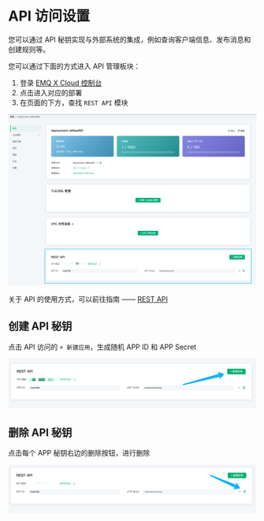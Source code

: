 # API 访问设置

您可以通过 API 秘钥实现与外部系统的集成，例如查询客户端信息、发布消息和创建规则等。

您可以通过下面的方式进入 API 管理板块：

1. 登录 [EMQ X Cloud 控制台](https://cloud.emqx.cn/console)
2. 点击进入对应的部署
3. 在页面的下方，查找 `REST API` 模块

![API](./_assets/deployment_api.png)

关于 API 的使用方式，可以前往指南 —— [REST API](../api.md)

## 创建 API 秘钥

点击 API 访问的 `+ 新建应用`，生成随机 APP ID 和 APP Secret

![创建 APP](./_assets/app_add.png)

## 删除 API 秘钥

点击每个 APP 秘钥右边的删除按钮，进行删除

![创建 APP](./_assets/app_del.png)

